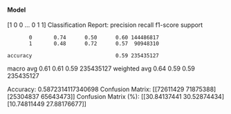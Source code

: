 #### Model
[1 0 0 ... 0 1 1]
Classification Report:
              precision    recall  f1-score   support

           0       0.74      0.50      0.60 144486817
           1       0.48      0.72      0.57  90948310

    accuracy                           0.59 235435127
   macro avg       0.61      0.61      0.59 235435127
weighted avg       0.64      0.59      0.59 235435127

Accuracy: 0.5872314117340698
Confusion Matrix:
[[72611429 71875388]
 [25304837 65643473]]
Confusion Matrix (%):
[[30.84137441 30.52874434]
 [10.74811449 27.88176677]]
